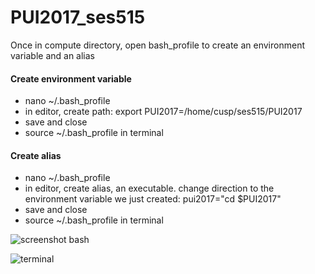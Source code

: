 # PUI2017_ses515

Once in compute directory, open bash_profile to create an environment variable and an alias
#### Create environment variable
* nano ~/.bash_profile
* in editor, create path: export PUI2017=/home/cusp/ses515/PUI2017
* save and close
* source ~/.bash_profile in terminal


#### Create alias
* nano ~/.bash_profile
* in editor, create alias, an executable. change direction to the environment variable we just created: pui2017="cd $PUI2017"
* save and close
* source ~/.bash_profile in terminal

![screenshot bash](https://github.com/sebscho/PUI2017_ses515/blob/master/HW1_ses515/screenshots/Screenshot%202017-09-17%2023.39.48.png)

![terminal](https://github.com/sebscho/PUI2017_ses515/blob/master/HW1_ses515/screenshots/Screenshot%202017-09-17%2023.32.26.png)

